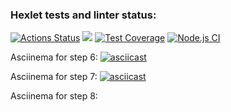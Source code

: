 ### Hexlet tests and linter status:
[![Actions Status](https://github.com/TarquiniusMajor/frontend-project-lvl2/workflows/hexlet-check/badge.svg)](https://github.com/TarquiniusMajor/frontend-project-lvl2/actions)
<a href="https://codeclimate.com/github/TarquiniusMajor/frontend-project-lvl2/maintainability"><img src="https://api.codeclimate.com/v1/badges/c63c29f52001c697c541/maintainability" /></a>
[![Test Coverage](https://api.codeclimate.com/v1/badges/c63c29f52001c697c541/test_coverage)](https://codeclimate.com/github/TarquiniusMajor/frontend-project-lvl2/test_coverage)
[![Node.js CI](https://github.com/TarquiniusMajor/frontend-project-lvl2/actions/workflows/node.js.yml/badge.svg)](https://github.com/TarquiniusMajor/frontend-project-lvl2/actions/workflows/node.js.yml)

Asciinema for step 6:
[![asciicast](https://asciinema.org/a/rfQ8MIKFhjdr2B4vZoMmAqmeK.svg)](https://asciinema.org/a/rfQ8MIKFhjdr2B4vZoMmAqmeK)

Asciinema for step 7:
[![asciicast](https://asciinema.org/a/ZPdc7Bd2X0yIYwbidxPR9f56d.svg)](https://asciinema.org/a/ZPdc7Bd2X0yIYwbidxPR9f56d)

Asciinema for step 8:
<script id="asciicast-GjCaem3aH5kDR7a7MXGo9gQox" src="https://asciinema.org/a/GjCaem3aH5kDR7a7MXGo9gQox.js" async></script>
